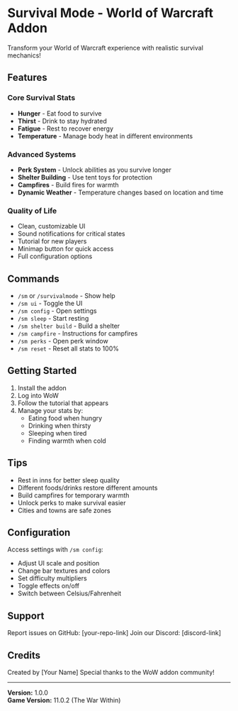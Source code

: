 # Survival Mode - World of Warcraft Addon

Transform your World of Warcraft experience with realistic survival mechanics!

## Features

### Core Survival Stats
- **Hunger** - Eat food to survive
- **Thirst** - Drink to stay hydrated  
- **Fatigue** - Rest to recover energy
- **Temperature** - Manage body heat in different environments

### Advanced Systems
- **Perk System** - Unlock abilities as you survive longer
- **Shelter Building** - Use tent toys for protection
- **Campfires** - Build fires for warmth
- **Dynamic Weather** - Temperature changes based on location and time

### Quality of Life
- Clean, customizable UI
- Sound notifications for critical states
- Tutorial for new players
- Minimap button for quick access
- Full configuration options

## Commands

- `/sm` or `/survivalmode` - Show help
- `/sm ui` - Toggle the UI
- `/sm config` - Open settings
- `/sm sleep` - Start resting
- `/sm shelter build` - Build a shelter
- `/sm campfire` - Instructions for campfires
- `/sm perks` - Open perk window
- `/sm reset` - Reset all stats to 100%

## Getting Started

1. Install the addon
2. Log into WoW
3. Follow the tutorial that appears
4. Manage your stats by:
   - Eating food when hungry
   - Drinking when thirsty
   - Sleeping when tired
   - Finding warmth when cold

## Tips

- Rest in inns for better sleep quality
- Different foods/drinks restore different amounts
- Build campfires for temporary warmth
- Unlock perks to make survival easier
- Cities and towns are safe zones

## Configuration

Access settings with `/sm config`:
- Adjust UI scale and position
- Change bar textures and colors
- Set difficulty multipliers
- Toggle effects on/off
- Switch between Celsius/Fahrenheit

## Support

Report issues on GitHub: [your-repo-link]
Join our Discord: [discord-link]

## Credits

Created by [Your Name]
Special thanks to the WoW addon community!

---

**Version:** 1.0.0  
**Game Version:** 11.0.2 (The War Within)